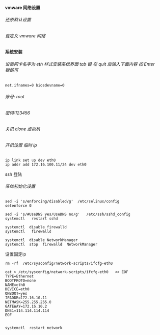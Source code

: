####  vmware 网络设置

###### 还原默认设置

###### 自定义 vmware 网络



#### 系统安装

###### 设置网卡名字为 eth 样式安装系统界面 tab 键 在 quit 后输入下面内容 按 Enter 键即可

```net.ifnames=0 biosdevname=0```

###### 账号: root

###### 密码:123456


###### 关机  clone  虚拟机  

###### 开机设置 临时 ip 

```
ip link set up dev eth0
ip addr add 172.16.100.11/24 dev eth0
```

ssh 登陆  


###### 系统初始化设置

```
sed -i 's/enforcing/disabled/g'  /etc/selinux/config
setenforce 0

sed -i 's/#UseDNS yes/UseDNS no/g'   /etc/ssh/sshd_config
systemctl   restart sshd

systemctl  disable firewalld
systemctl   firewalld

systemctl  disable NetworkManager
systemctl  stop  firewalld  NetworkManager
```


设置固定ip

```
rm -rf  /etc/sysconfig/network-scripts/ifcfg-eth0

cat > /etc/sysconfig/network-scripts/ifcfg-eth0   << EOF 
TYPE=Ethernet
BOOTPROTO=none
NAME=eth0
DEVICE=eth0
ONBOOT=yes
IPADDR=172.16.10.11
NETMASK=255.255.255.0
GATEWAY=172.16.10.2
DNS1=114.114.114.114
EOF


systemctl  restart network

```




















